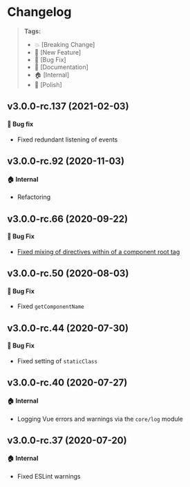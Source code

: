 Changelog
=========

> **Tags:**
> - :boom:       [Breaking Change]
> - :rocket:     [New Feature]
> - :bug:        [Bug Fix]
> - :memo:       [Documentation]
> - :house:      [Internal]
> - :nail_care:  [Polish]

## v3.0.0-rc.137 (2021-02-03)

#### :bug: Bug fix

* Fixed redundant listening of events

## v3.0.0-rc.92 (2020-11-03)

#### :house: Internal

* Refactoring

## v3.0.0-rc.66 (2020-09-22)

#### :bug: Bug Fix

* [Fixed mixing of directives within of a component root tag](https://github.com/V4Fire/Client/pull/337)

## v3.0.0-rc.50 (2020-08-03)

#### :bug: Bug Fix

* Fixed `getComponentName`

## v3.0.0-rc.44 (2020-07-30)

#### :bug: Bug Fix

* Fixed setting of `staticClass`

## v3.0.0-rc.40 (2020-07-27)

#### :house: Internal

* Logging Vue errors and warnings via the `core/log` module

## v3.0.0-rc.37 (2020-07-20)

#### :house: Internal

* Fixed ESLint warnings
